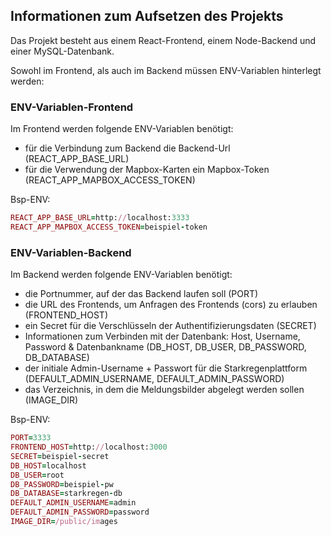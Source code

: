 ## Informationen zum Aufsetzen des Projekts
Das Projekt besteht aus einem React-Frontend, einem Node-Backend und einer MySQL-Datenbank.

Sowohl im Frontend, als auch im Backend müssen ENV-Variablen hinterlegt werden:

### ENV-Variablen-Frontend
Im Frontend werden folgende ENV-Variablen benötigt:
- für die Verbindung zum Backend die Backend-Url (REACT_APP_BASE_URL)
- für die Verwendung der Mapbox-Karten ein Mapbox-Token (REACT_APP_MAPBOX_ACCESS_TOKEN)

Bsp-ENV:
```ruby
REACT_APP_BASE_URL=http://localhost:3333 
REACT_APP_MAPBOX_ACCESS_TOKEN=beispiel-token
```

### ENV-Variablen-Backend
Im Backend werden folgende ENV-Variablen benötigt:
- die Portnummer, auf der das Backend laufen soll (PORT)
- die URL des Frontends, um Anfragen des Frontends (cors) zu erlauben (FRONTEND_HOST)
- ein Secret für die Verschlüsseln der Authentifizierungsdaten (SECRET)
- Informationen zum Verbinden mit der Datenbank: Host, Username, Password & Datenbankname (DB_HOST, DB_USER, DB_PASSWORD, DB_DATABASE)
- der initiale Admin-Username + Passwort für die Starkregenplattform (DEFAULT_ADMIN_USERNAME, DEFAULT_ADMIN_PASSWORD)
- das Verzeichnis, in dem die Meldungsbilder abgelegt werden sollen (IMAGE_DIR)

Bsp-ENV:
```ruby
PORT=3333
FRONTEND_HOST=http://localhost:3000
SECRET=beispiel-secret
DB_HOST=localhost
DB_USER=root
DB_PASSWORD=beispiel-pw
DB_DATABASE=starkregen-db
DEFAULT_ADMIN_USERNAME=admin
DEFAULT_ADMIN_PASSWORD=password
IMAGE_DIR=/public/images
```
